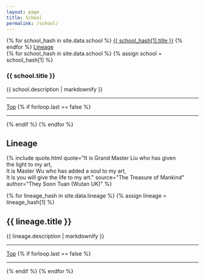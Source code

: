 ```yaml
---
layout: page
title: School
permalink: /school/
---
```


<div class="jump-menu">
{% for school_hash in site.data.school %}
<a href="../school/#{{ school_hash[0] }}">{{ school_hash[1].title }}</a>
{% endfor %}
<a href="../school/#lineage">Lineage</a>
</div>

<section>
{% for school_hash in site.data.school %}
{% assign school = school_hash[1] %}
<article class="clearfix">
    <h1 id="{{ school_hash[0] }}">{{ school.title }}</h1>
    <div>
        {{ school.description  | markdownify }}
    </div>
</article>
<hr>
<a href="../school/#top">Top</a>
{% if forloop.last == false %}
<hr>
{% endif %}
{% endfor %}
</section>

<section>
<h1 id="lineage">Lineage</h1>

{% include quote.html quote="It is Grand Master Liu who has given<br />the light to my art,<br />It is Master Wu who has added a soul to my art,<br />It is you will give the life to my art." source="The Treasure of Mankind" author="They Soon Tuan (Wutan UK)" %}

{% for lineage_hash in site.data.lineage %}
{% assign lineage = lineage_hash[1] %}
<article class="clearfix">
    <h2 id="{{ lineage_hash[0]}}">{{ lineage.title }}</h2>
    <div>
        {{ lineage.description  | markdownify }}
    </div>
</article>
<hr>
<a href="../school/#top">Top</a>
{% if forloop.last == false %}
<hr>
{% endif %}
{% endfor %}
</section>
